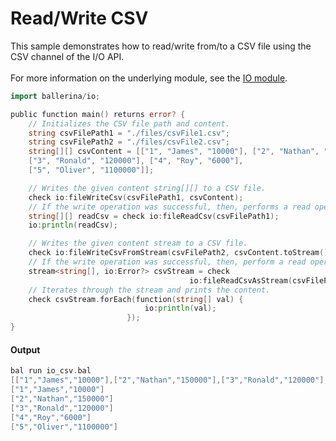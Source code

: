 # Read/Write CSV

 This sample demonstrates how to read/write from/to a CSV file using the CSV channel of the I/O API.<br/><br/>
 For more information on the underlying module, 
 see the [IO module](https:docs.central.ballerina.io/ballerina/io/latest/).

```go
import ballerina/io;

public function main() returns error? {
    // Initializes the CSV file path and content.
    string csvFilePath1 = "./files/csvFile1.csv";
    string csvFilePath2 = "./files/csvFile2.csv";
    string[][] csvContent = [["1", "James", "10000"], ["2", "Nathan", "150000"],
    ["3", "Ronald", "120000"], ["4", "Roy", "6000"],
    ["5", "Oliver", "1100000"]];

    // Writes the given content string[][] to a CSV file.
    check io:fileWriteCsv(csvFilePath1, csvContent);
    // If the write operation was successful, then, performs a read operation to read the CSV content as a string array of arrays.
    string[][] readCsv = check io:fileReadCsv(csvFilePath1);
    io:println(readCsv);

    // Writes the given content stream to a CSV file.
    check io:fileWriteCsvFromStream(csvFilePath2, csvContent.toStream());
    // If the write operation was successful, then, perform a read operation to read the CSV content as a stream.
    stream<string[], io:Error?> csvStream = check
                                        io:fileReadCsvAsStream(csvFilePath2);
    // Iterates through the stream and prints the content.
    check csvStream.forEach(function(string[] val) {
                              io:println(val);
                          });
}
```

#### Output

```go
bal run io_csv.bal
[["1","James","10000"],["2","Nathan","150000"],["3","Ronald","120000"],["4","Roy","6000"],["5","Oliver","1100000"]]
["1","James","10000"]
["2","Nathan","150000"]
["3","Ronald","120000"]
["4","Roy","6000"]
["5","Oliver","1100000"]
```
